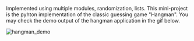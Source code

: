 Implemented using multiple modules, randomization, lists. This mini-project is the pyhton implementation of the classic guessing game "Hangman".
You may check the demo output of the hangman application in the gif below.

![hangman_demo](https://user-images.githubusercontent.com/47264501/111257506-40050880-8641-11eb-8367-2d07140b9add.gif)
